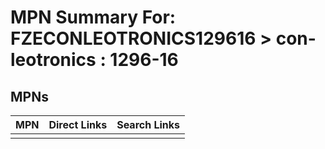 



# MPN Summary For: FZECONLEOTRONICS129616 > con-leotronics : 1296-16

## MPNs
  

|MPN|Direct Links|Search Links|
| :--- | :--- | :--- |
||||
